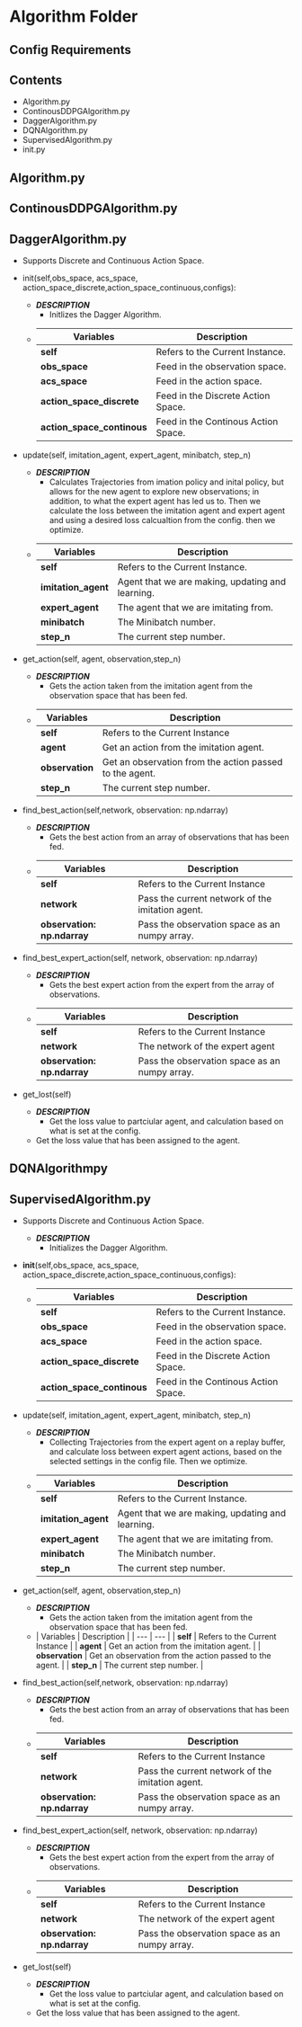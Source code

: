 # Algorithm Folder
## Config Requirements
## Contents
*   Algorithm.py
*   ContinousDDPGAlgorithm.py
*   DaggerAlgorithm.py
*   DQNAlgorithm.py
*   SupervisedAlgorithm.py
*   init.py  

##  Algorithm.py

##  ContinousDDPGAlgorithm.py

##  DaggerAlgorithm.py
*   Supports Discrete and Continuous Action Space. 
*   init(self,obs_space, acs_space, action_space_discrete,action_space_continuous,configs):
    -   ***DESCRIPTION***
        +   Initlizes the Dagger Algorithm. 
    -   |   Variables   |   Description   |
        |       ---     |       ---       |
        |    **self**   | Refers to the Current Instance. |
        |   **obs_space**   |Feed in the observation space. |
        |    **acs_space**   | Feed in the action space.  |
        |   **action_space_discrete**   | Feed in the Discrete Action Space.  |
        |     **action_space_continous**   | Feed in the Continous Action Space. |
  
*   update(self, imitation_agent, expert_agent, minibatch, step_n)
    -   ***DESCRIPTION***
        +   Calculates Trajectories from imation policy and inital policy, but allows for the new agent to explore new observations; in addition, to what the expert agent has led us to. Then we calculate the loss between the imitation agent and expert agent and using a desired loss calcualtion from the config. then we optimize. 
    -   |   Variables   |   Description   |
        |       ---     |       ---       |
        |    **self**   | Refers to the Current Instance. |
        |   **imitation_agent**   |Agent that we are making, updating and learning.  |
        |    **expert_agent**   | The agent that we are imitating from.  |
        |   **minibatch**   | The Minibatch number.  |
        |     **step_n**   | The current step number. |
   
*   get_action(self, agent, observation,step_n)
    -   ***DESCRIPTION***
        +   Gets the action taken from the imitation agent from the observation space that has been fed. 
    -   |   Variables   |   Description   |
        |       ---     |       ---       |
        |    **self**   | Refers to the Current Instance |
        |    **agent**   | Get an action from the imitation agent.  |
        |   **observation**  | Get an observation from the action passed to the agent.  |
        |     **step_n**   | The current step number. |
*   find_best_action(self,network, observation: np.ndarray)
    -   ***DESCRIPTION***
        +   Gets the best action from an array of observations that has been fed. 
    -   |   Variables   |   Description   |
        |       ---     |       ---       |
        |    **self**   | Refers to the Current Instance |
        |    **network**  | Pass the current network of the imitation agent.  |
        |   **observation: np.ndarray**  | Pass the observation space as an numpy array.|
        
  
*   find_best_expert_action(self, network, observation: np.ndarray)
    -   ***DESCRIPTION***
        +   Gets the best expert action from the expert from the array of observations.
    -   |   Variables   |   Description   |
        |       ---     |       ---       |
        |    **self**   | Refers to the Current Instance |
        |    **network**  | The network of the expert agent  |
        |   **observation: np.ndarray**  | Pass the observation space as an numpy array.|

*   get_lost(self)
    -   ***DESCRIPTION***
        +   Get the loss value to partciular agent, and calculation based on what is set at the config.
    -   Get the loss value that has been assigned to the agent. 

##  DQNAlgorithmpy

##  SupervisedAlgorithm.py
*   Supports Discrete and Continuous Action Space. 
    -   ***DESCRIPTION***
        +   Initializes the Dagger Algorithm.
*   __init__(self,obs_space, acs_space, action_space_discrete,action_space_continuous,configs):
    -   |   Variables   |   Description   |
        |       ---     |       ---       |
        |    **self**   | Refers to the Current Instance. |
        |   **obs_space**   |Feed in the observation space. |
        |    **acs_space**   | Feed in the action space.  |
        |   **action_space_discrete**   | Feed in the Discrete Action Space.  |
        |     **action_space_continous**   | Feed in the Continous Action Space. |
*   update(self, imitation_agent, expert_agent, minibatch, step_n)
    -   ***DESCRIPTION***
        +   Collecting Trajectories from the expert agent on a replay buffer, and calculate loss between expert agent actions, based on the selected settings in the config file. Then we optimize. 
    -   |   Variables   |   Description   |
        |       ---     |       ---       |
        |    **self**   | Refers to the Current Instance. |
        |   **imitation_agent**   |Agent that we are making, updating and learning.  |
        |    **expert_agent**   | The agent that we are imitating from.  |
        |   **minibatch**   | The Minibatch number.  |
        |     **step_n**   | The current step number. |
   
*   get_action(self, agent, observation,step_n)
    -   ***DESCRIPTION***
        +   Gets the action taken from the imitation agent from the observation space that has been fed. 
     -   |   Variables   |   Description   |
        |       ---     |       ---       |
        |    **self**   | Refers to the Current Instance |
        |    **agent**   | Get an action from the imitation agent.  |
        |   **observation**  | Get an observation from the action passed to the agent.  |
        |     **step_n**   | The current step number. |
*   find_best_action(self,network, observation: np.ndarray)
    -   ***DESCRIPTION***
        +   Gets the best action from an array of observations that has been fed. 
    -   |   Variables   |   Description   |
        |       ---     |       ---       |
        |    **self**   | Refers to the Current Instance |
        |    **network**  | Pass the current network of the imitation agent.  |
        |   **observation: np.ndarray**  | Pass the observation space as an numpy array.|
*   find_best_expert_action(self, network, observation: np.ndarray)
    -   ***DESCRIPTION***
        +   Gets the best expert action from the expert from the array of observations.
    -   |   Variables   |   Description   |
        |       ---     |       ---       |
        |    **self**   | Refers to the Current Instance |
        |    **network**  | The network of the expert agent  |
        |   **observation: np.ndarray**  | Pass the observation space as an numpy array.|
*   get_lost(self)
    -   ***DESCRIPTION***
        +   Get the loss value to partciular agent, and calculation based on what is set at the config. 
    -   Get the loss value that has been assigned to the agent. 
    